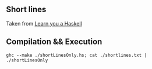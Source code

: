 ## Short lines

Taken from [Learn you a Haskell](http://learnyouahaskell.com/input-and-output#files-and-streams)

## Compilation && Execution

```
ghc --make ./shortLinesOnly.hs; cat ./shortlines.txt | ./shortLinesOnly
```